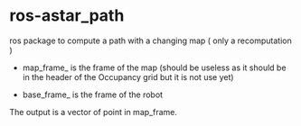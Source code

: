 # ros-astar_path
ros package to compute a path with a changing map ( only a recomputation ) 


 - map_frame_ is the frame of the map (should be useless as it should be in the header of the Occupancy grid but it is not use yet)

 - base_frame_ is the frame of the robot

The output is a vector of point in map_frame. 
